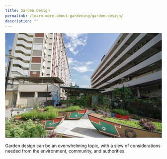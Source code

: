```yaml
---
title: Garden Design
permalink: /learn-more-about-gardening/garden-design/
description: ""
---
```

<section>
<img title="" src="/images/Garden%20design/GardenOfLove_JacChua.jpg">
	<p>Garden design can be an overwhelming topic, with a slew of considerations needed from the environment, community, and authorities. </p></section>